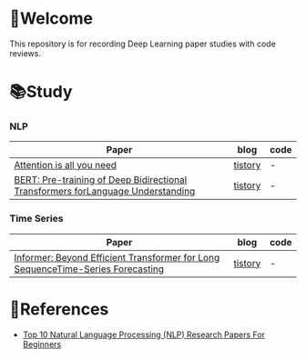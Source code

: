 # 🫡Welcome

This repository is for recording Deep Learning paper studies with code reviews.

# 📚Study
### NLP
|Paper|blog|code|
|----|----|----|
|[Attention is all you need](https://arxiv.org/abs/1706.03762)|[tistory](https://song9ski-program.tistory.com/entry/%EB%85%BC%EB%AC%B8%EB%A6%AC%EB%B7%B0-Attention-is-all-you-need)|-|
|[BERT: Pre-training of Deep Bidirectional Transformers forLanguage Understanding](https://arxiv.org/abs/1810.04805)|[tistory](https://song9ski-program.tistory.com/entry/%EB%85%BC%EB%AC%B8-%EB%A6%AC%EB%B7%B0-BERT-Pre-training-of-Deep-Bidirectional-Transformers-forLanguage-Understanding)|-|

### Time Series
|Paper|blog|code|
|----|----|----|
|[Informer: Beyond Efficient Transformer for Long SequenceTime-Series Forecasting](https://arxiv.org/abs/2012.07436)|[tistory](https://song9ski-program.tistory.com/entry/%EB%85%BC%EB%AC%B8%EB%A6%AC%EB%B7%B0-Informer-Beyond-Efficient-Transformer-for-Long-SequenceTime-Series-Forecasting)|-|

# 📰References
- [Top 10 Natural Language Processing (NLP) Research Papers For Beginners](https://medium.com/@neri.vvo/top-10-natural-language-processing-nlp-research-papers-for-beginners-79c1dd200e5e)

